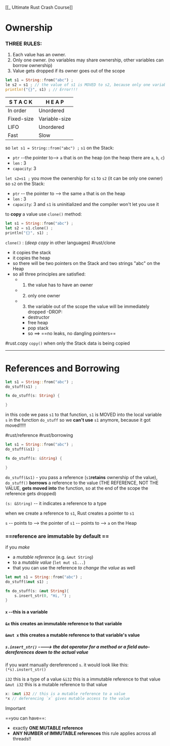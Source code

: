 [[_ Ultimate Rust Crash Course]]


# Ownership

### THREE RULES:
1. Each value has an owner.
2. Only one owner. (no variables may share ownership, other variables can borrow ownership)
3. Value gets dropped if its owner goes out of the scope

```rust
let s1 = String::from("abc") ;
le s2 = s1 ; // the value of s1 is MOVED to s2, because only one variable can own the value
println!("{}", s1) ; // Error!!!
```

S T A C K   | H E A P   
--- | ---
In order   |   Unordered
Fixed-size | Variable-size
LIFO | Unordered
Fast |Slow

so
`let s1 = String::from("abc") ;` 
`s1` on the Stack:
- `ptr` --the pointer to--> `a` that is on the heap (on the heap there are `a`, `b`, `c`)
- `len` : 3
- `capacity`: 3

`let s2=s1 ;` you move the ownership for `s1` to `s2` (it can be only one owner)
so
`s2` on the Stack:
- `ptr` -- the pointer to --> the same `a` that is on the heap
- `len` : 3
- `capacity`: 3
and `s1` is uninitialized and the compiler won't let you use it

to **copy** a value use `clone()` method:
```rust
let s1 = String::from("abc") ;
let s2 = s1.clone() ;
println("{}", s1) ;
```

`clone()` : (*deep copy* in other languages)
#rust/clone
- it copies the stack
- it copies the heap
- so there will be two pointers on the Stack and two strings "abc" on the Heap
- so all three principles are satisfied: 
	- 1. the value has to have an owner
	- 2. only one owner
	- 3. the variable out of the scope the value will be immediately dropped -DROP:
		- destructor
		- free heap
		- pop stack
		- so ==> ==no leaks, no dangling pointers==

#rust.copy
`copy()` when only the Stack data is being copied

-------
# References and Borrowing

```rust
let s1 = String::from("abc") ;
do_stuff(s1) ;

fn do_stuff(s: String) {

}
```
in this code we pass `s1` to that function, `s1` is MOVED into the  local variable `s` in the function `do_stuff`
so 
we **can't use** `s1` anymore, because it got moved!!!!!

#rust/reference #rust/borrowing 
```rust
let s1 = String::from("abc") ;
do_stuff(&s1) ;

fn do_stuff(s: &String) {

}
```

`do_stuff(&s1)`  - you pass a reference (`s1`**retains** ownership of the value),
`do_stuff()` **borrows** a reference to the value (THE REFERENCE, NOT THE VALUE,  **gets moved into** the function, so at the end of the scope the reference gets dropped)

`(s: &String)` -- it indicates a reference to a type

when we create  a reference to `s1`, Rust creates a pointer to `s1`

`s`  -- points to --> the pointer of `s1`  -- points to --> `a` on the Heap

### ==reference are immutable by default ==

if you *make*
- a  *mutable reference* (e.g. `&mut String`) 
- to a *mutable value* (`let mut s1...`) 
- that you can use the reference *to change the value* as well
```rust
let mut s1 = String::from("abc") ;
do_stuff(&mut s1) ;

fn do_stuff(s: &mut String){
	s.insert_str(0, "Hi, ") ;
}
```

#### `x` --this is a variable
#### `&x` this creates an immutable reference to that variable
#### `&mut x`  this creates a mutable reference to that variable's value
##### `s.insert_str()` ----> the dot operator for a method or a field **auto-dereferences** down to the actual value
if you want manually dereferenced `s`. it would look like this: `(*s).instert_str()`

`i32` this is a type of a value
`&i32` this is a immutable reference to that value
`&mut i32` this is a mutable reference to that value

```rust
x: &mut i32 // this is a mutable reference to a value
*x // deferencing `x` gives mutable access to the value
```

>[!important]
> ==you can have==:
> - exactly **ONE MUTABLE reference**  
> - **ANY NUMBER of IMMUTABLE references**
this rule applies across all threads!!









